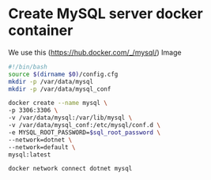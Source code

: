 # Create MySQL server docker container

We use this (https://hub.docker.com/_/mysql/) Image

```bash
#!/bin/bash
source $(dirname $0)/config.cfg
mkdir -p /var/data/mysql
mkdir -p /var/data/mysql_conf

docker create --name mysql \
-p 3306:3306 \
-v /var/data/mysql:/var/lib/mysql \
-v /var/data/mysql_conf:/etc/mysql/conf.d \
-e MYSQL_ROOT_PASSWORD=$sql_root_password \
--network=dotnet \
--network=default \
mysql:latest

docker network connect dotnet mysql
```
